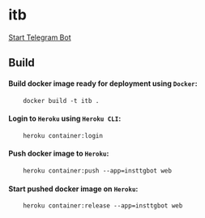 ﻿# itb

[Start Telegram Bot](https://t.me/i_g_t_g_bot)

## Build

#### Build docker image ready for deployment using `Docker`:

```
    docker build -t itb .
```

#### Login to `Heroku` using `Heroku CLI`:

```
    heroku container:login
```

#### Push docker image to `Heroku`:

```
    heroku container:push --app=insttgbot web
```

#### Start pushed docker image on `Heroku`:

```
    heroku container:release --app=insttgbot web
```